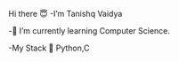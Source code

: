 Hi there 😇
-I’m Tanishq Vaidya 

-🌱 I’m currently learning Computer Science.

-My Stack 🚀 Python,C


<!---
tanishqvaidya10/tanishqvaidya10 is a ✨ special ✨ repository because its `README.md` (this file) appears on your GitHub profile.
You can click the Preview link to take a look at your changes.
--->
